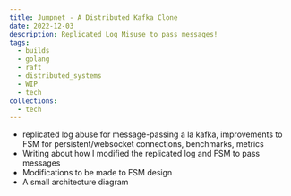 ```yaml
---
title: Jumpnet - A Distributed Kafka Clone
date: 2022-12-03
description: Replicated Log Misuse to pass messages!
tags:
  - builds
  - golang
  - raft
  - distributed_systems
  - WIP
  - tech
collections:
  - tech
---
```


- replicated log abuse for message-passing a la kafka, improvements to FSM for persistent/websocket connections, benchmarks, metrics
- Writing about how I modified the replicated log and FSM to pass messages
- Modifications to be made to FSM design
- A small architecture diagram
